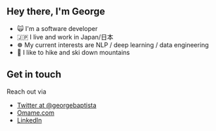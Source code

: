 ## Hey there, I'm George

- 🙀 I'm a software developer 
- 🇯🇵 I live and work in Japan/日本
- ☸️ My current interests are NLP / deep learning / data engineering
- 🗻 I like to hike and ski down mountains

## Get in touch

Reach out via 
- [Twitter at @georgebaptista](https://twitter.com/georgebaptista) 
- [Omame.com](https://www.omame.com)
- [LinkedIn](https://www.linkedin.com/in/george-baptista-73a588146/)

<!--
**gbih/gbih** is a ✨ _special_ ✨ repository because its `README.md` (this file) appears on your GitHub profile.

Here are some ideas to get you started:

- 🔭 I’m currently working on ...
- 🌱 I’m currently learning ...
- 👯 I’m looking to collaborate on ...
- 🤔 I’m looking for help with ...
- 💬 Ask me about ...
- 📫 How to reach me: ...
- 😄 Pronouns: ...
- ⚡ Fun fact: ...
-->
